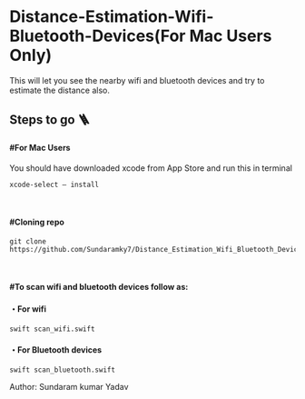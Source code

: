 # Distance-Estimation-Wifi-Bluetooth-Devices(For Mac Users Only)

This will let you see the nearby wifi and bluetooth devices and try to estimate the distance also.

## Steps to go 🪜

<h4>#For Mac Users</h4>
<p> You should have downloaded xcode from App Store and run this in terminal  </p>

    xcode-select — install

<br>
<h4>#Cloning repo</h4>
    
    git clone https://github.com/Sundaramky7/Distance_Estimation_Wifi_Bluetooth_Devices.git

<br>
<h4>#To scan wifi and bluetooth devices follow as:</h4>
<h4>・For wifi</h4>

    swift scan_wifi.swift

<h4>・For Bluetooth devices</h4>

    swift scan_bluetooth.swift

<p>Author: Sundaram kumar Yadav</p>
